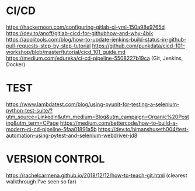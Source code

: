 # CI/CD
https://hackernoon.com/configuring-gitlab-ci-yml-150a98e9765d
https://dev.to/anoff/gitlab-cicd-for-githubhow-and-why-4bik
https://applitools.com/blog/how-to-update-jenkins-build-status-in-github-pull-requests-step-by-step-tutorial
https://github.com/punkdata/cicd-101-workshop/blob/master/tutorial/cicd_101_guide.md
https://medium.com/edureka/ci-cd-pipeline-5508227b19ca (Git, Jenkins, Docker)
# TEST
https://www.lambdatest.com/blog/using-pyunit-for-testing-a-selenium-python-test-suite/?utm_source=Linkedin&utm_medium=Blog&utm_campaign=Organic%20Posting&utm_term=CPage
https://medium.com/bettercode/how-to-build-a-modern-ci-cd-pipeline-5faa01891a5b
https://dev.to/himanshuseth004/test-automation-using-pytest-and-selenium-webdriver-jd8
# VERSION CONTROL
https://rachelcarmena.github.io/2018/12/12/how-to-teach-git.html (clearest walkthrough I've seen so far)